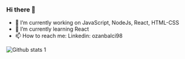 ### Hi there 👋

- 🔭 I’m currently working on JavaScript, NodeJs, React, HTML-CSS
- 🌱 I’m currently learning React
- 📫 How to reach me: Linkedin: ozanbalci98

<!-- ### Languages and Tools:
![MongoDB](https://img.shields.io/badge/MongoDB-%234ea94b.svg?style=for-the-badge&logo=mongodb&logoColor=white) -->

![Github stats 1](https://github-readme-stats.vercel.app/api?username=ozanbalcii&show_icons=true&theme=gradient) 
